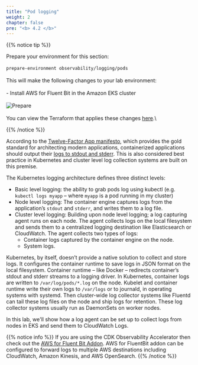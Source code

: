 ```yaml
---
title: "Pod logging"
weight: 2
chapter: false
pre: "<b> 4.2 </b>"
---
```


{{% notice tip %}}

Prepare your environment for this section:\
\
`prepare-environment observability/logging/pods`\
\
This will make the following changes to your lab environment:\
\
    - Install AWS for Fluent Bit in the Amazon EKS cluster\
\
![Prepare](../../images/0006/00011.png?featherlight=false&width=90pc)\
\
You can view the Terraform that applies these changes [here](https://github.com/aws-samples/eks-workshop-v2/tree/stable/manifests/modules/observability/logging/pods/.workshop/terraform).\

{{% /notice %}}

According to the [Twelve-Factor App manifesto](https://12factor.net/), which provides the gold standard for architecting modern applications, containerized applications should output their [logs to stdout and stderr](https://12factor.net/logs). This is also considered best practice in Kubernetes and cluster level log collection systems are built on this premise.

The Kubernetes logging architecture defines three distinct levels:

- Basic level logging: the ability to grab pods log using kubectl (e.g. `kubectl logs myapp` – where `myapp` is a pod running in my cluster)
- Node level logging: The container engine captures logs from the application’s `stdout` and `stderr`, and writes them to a log file.
- Cluster level logging: Building upon node level logging; a log capturing agent runs on each node. The agent collects logs on the local filesystem and sends them to a centralized logging destination like Elasticsearch or CloudWatch. The agent collects two types of logs:
  - Container logs captured by the container engine on the node.
  - System logs.

Kubernetes, by itself, doesn’t provide a native solution to collect and store logs. It configures the container runtime to save logs in JSON format on the local filesystem. Container runtime – like Docker – redirects container’s stdout and stderr streams to a logging driver. In Kubernetes, container logs are written to `/var/log/pods/*.log` on the node. Kubelet and container runtime write their own logs to `/var/logs` or to journald, in operating systems with systemd. Then cluster-wide log collector systems like Fluentd can tail these log files on the node and ship logs for retention. These log collector systems usually run as DaemonSets on worker nodes.

In this lab, we'll show how a log agent can be set up to collect logs from nodes in EKS and send them to CloudWatch Logs.

{{% notice info %}}
If you are using the CDK Observability Accelerator then check out the [AWS for Fluent Bit Addon](https://aws-quickstart.github.io/cdk-eks-blueprints/addons/aws-for-fluent-bit/). AWS for FluentBit addon can be configured to forward logs to multiple AWS destinations including CloudWatch, Amazon Kinesis, and AWS OpenSearch.
{{% /notice %}}
